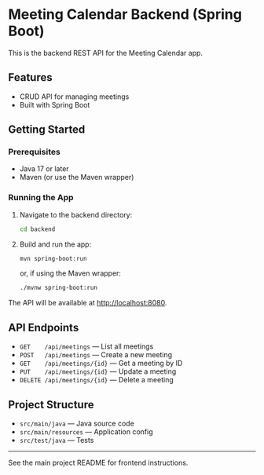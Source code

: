 # Meeting Calendar Backend (Spring Boot)

This is the backend REST API for the Meeting Calendar app.

## Features

- CRUD API for managing meetings
- Built with Spring Boot

## Getting Started

### Prerequisites

- Java 17 or later
- Maven (or use the Maven wrapper)

### Running the App

1. Navigate to the backend directory:

   ```bash
   cd backend
   ```

2. Build and run the app:

   ```bash
   mvn spring-boot:run
   ```

   or, if using the Maven wrapper:

   ```bash
   ./mvnw spring-boot:run
   ```

The API will be available at [http://localhost:8080](http://localhost:8080).

## API Endpoints

- `GET    /api/meetings` — List all meetings
- `POST   /api/meetings` — Create a new meeting
- `GET    /api/meetings/{id}` — Get a meeting by ID
- `PUT    /api/meetings/{id}` — Update a meeting
- `DELETE /api/meetings/{id}` — Delete a meeting

## Project Structure

- `src/main/java` — Java source code
- `src/main/resources` — Application config
- `src/test/java` — Tests

---

See the main project README for frontend instructions.
